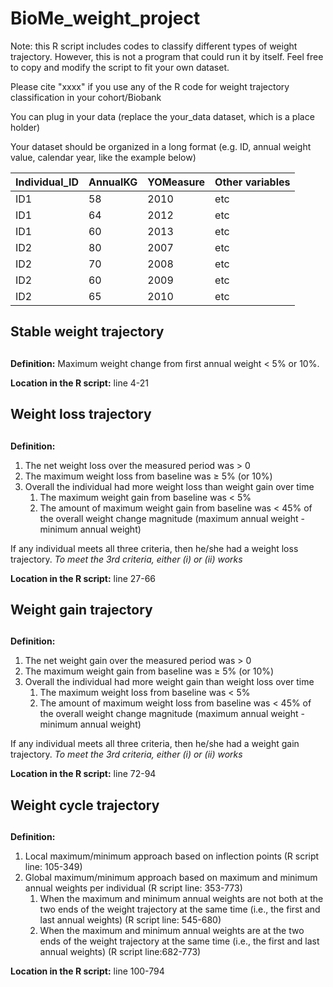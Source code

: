 # BioMe_weight_project

Note: this R script includes codes to classify different types of weight trajectory. 
However, this is not a program that could run it by itself.
Feel free to copy and modify the script to fit your own dataset.

Please cite "xxxx" if you use any of the R code for weight trajectory classification in your cohort/Biobank

You can plug in your data (replace the your_data dataset, which is a place holder)

Your dataset should be organized in a long format (e.g. ID, annual weight value, calendar year, like the example below)

Individual_ID| AnnualKG| YOMeasure|Other variables
------------ | -------------| -------------| -------------
ID1| 58|2010| etc
ID1 | 64|2012| etc
ID1| 60|2013|etc
ID2| 80|2007|etc
ID2 | 70|2008|etc
ID2| 60| 2009|etc
ID2| 65| 2010|etc

## Stable weight trajectory <h2>

**Definition:** Maximum weight change from first annual weight < 5% or 10%.

**Location in the R script:** line 4-21 

## Weight loss trajectory <h2>

**Definition:**
1. The net weight loss over the measured period was > 0
1. The maximum weight loss from baseline was ≥ 5% (or 10%)
1. Overall the individual had more weight loss than weight gain over time 
   1. The maximum weight gain from baseline was < 5%
   1. The amount of maximum weight gain from baseline was < 45% of the overall weight change magnitude (maximum annual weight - minimum annual weight)
   
If any individual meets all three criteria, then he/she had a weight loss trajectory. *To meet the 3rd criteria, either (i) or (ii) works*

**Location in the R script:** line 27-66

## Weight gain trajectory <h2>

**Definition:**
1. The net weight gain over the measured period was > 0
1. The maximum weight gain from baseline was ≥ 5% (or 10%)
1. Overall the individual had more weight gain than weight loss over time 
   1. The maximum weight loss from baseline was < 5%
   1. The amount of maximum weight loss from baseline was < 45% of the overall weight change magnitude (maximum annual weight - minimum annual weight)
   
If any individual meets all three criteria, then he/she had a weight gain trajectory. *To meet the 3rd criteria, either (i) or (ii) works*

**Location in the R script:** line 72-94 

## Weight cycle trajectory <h2>

**Definition:**
1. Local maximum/minimum approach based on inflection points (R script line: 105-349)
1. Global maximum/minimum approach based on maximum and minimum annual weights per individual (R script line: 353-773)
   1. When the maximum and minimum annual weights are not both at the two ends of the weight trajectory at the same time (i.e., the first and last annual weights) (R script line: 545-680)
   1. When the maximum and minimum annual weights are at the two ends of the weight trajectory at the same time (i.e., the first and last annual weights) (R script line:682-773)
   
**Location in the R script:** line 100-794

